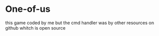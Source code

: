 # One-of-us
this game coded by me but the cmd handler was by other resources on github whitch is open source
